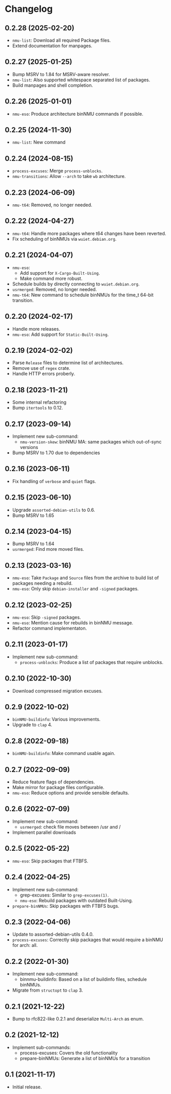 # Changelog

## 0.2.28 (2025-02-20)

* `nmu-list`: Download all required Package files.
* Extend documentation for manpages.

## 0.2.27 (2025-01-25)

* Bump MSRV to 1.84 for MSRV-aware resolver.
* `nmu-list`: Also supported whitespace separated list of packages.
* Build manpages and shell completion.

## 0.2.26 (2025-01-01)

* `nmu-eso`: Produce architecture binNMU commands if possible.

## 0.2.25 (2024-11-30)

* `nmu-list`: New command

## 0.2.24 (2024-08-15)

* `process-excuses`: Merge `process-unblocks`.
* `nmu-transitions`: Allow `--arch` to take `wb` architecture.

## 0.2.23 (2024-06-09)

* `nmu-t64`: Removed, no longer needed.

## 0.2.22 (2024-04-27)

* `nmu-t64`: Handle more packages where t64 changes have been reverted.
* Fix scheduling of binNMUs via `wuiet.debian.org`.

## 0.2.21 (2024-04-07)

* `nmu-eso`:
  - Add support for `X-Cargo-Built-Using`.
  - Make command more robust.
* Schedule builds by directly connecting to `wuiet.debian.org`.
* `usrmerged`: Removed, no longer needed.
* `nmu-t64`: New command to schedule binNMUs for the time_t 64-bit transition.

## 0.2.20 (2024-02-17)

* Handle more releases.
* `nmu-eso`: Add support for `Static-Built-Using`.

## 0.2.19 (2024-02-02)

* Parse `Release` files to determine list of architectures.
* Remove use of `regex` crate.
* Handle HTTP errors proberly.

## 0.2.18 (2023-11-21)

* Some internal refactoring
* Bump `itertools` to 0.12.

## 0.2.17 (2023-09-14)

* Implement new sub-command:
  * `nmu-version-skew`: binNMU MA: same packages which out-of-sync versions
* Bump MSRV to 1.70 due to dependencies

## 0.2.16 (2023-06-11)

* Fix handling of `verbose` and `quiet` flags.

## 0.2.15 (2023-06-10)

* Upgrade `assorted-debian-utils` to 0.6.
* Bump MSRV to 1.65

## 0.2.14 (2023-04-15)

* Bump MSRV to 1.64
* `usrmerged`: Find more moved files.

## 0.2.13 (2023-03-16)

* `nmu-eso`: Take `Package` and `Source` files from the archive to build list of packages needing a rebuild.
* `nmu-eso`: Only skip `debian-installer` and `-signed` packages.

## 0.2.12 (2023-02-25)

* `nmu-eso`: Skip `-signed` packages.
* `nmu-eso`: Mention cause for rebuilds in binNMU message.
* Refactor command implementaton.

## 0.2.11 (2023-01-17)

* Implement new sub-command:
  * `process-unblocks`: Produce a list of packages that require unblocks.

## 0.2.10 (2022-10-30)

* Download compressed migration excuses.

## 0.2.9 (2022-10-02)

* `binNMU-buildinfo`: Various improvements.
* Upgrade to `clap` 4.

## 0.2.8 (2022-09-18)

* `binNMU-buildinfo`: Make command usable again.

## 0.2.7 (2022-09-09)

* Reduce feature flags of dependencies.
* Make mirror for package files configurable.
* `nmu-eso`: Reduce options and provide sensible defaults.

## 0.2.6 (2022-07-09)

* Implement new sub-command:
  * `usrmerged`: check file moves between /usr and /
* Implement parallel downloads

## 0.2.5 (2022-05-22)

* `nmu-eso`: Skip packages that FTBFS.

## 0.2.4 (2022-04-25)

* Implement new sub-command:
  * grep-excuses: Similar to `grep-excuses(1)`.
  * `nmu-eso`: Rebuild packages with outdated Built-Using.
* `prepare-binNMUs`: Skip packages with FTBFS bugs.

## 0.2.3 (2022-04-06)

* Update to assorted-debian-utils 0.4.0.
* `process-excuses`: Correctly skip packages that would require a binNMU for arch: all.

## 0.2.2 (2022-01-30)

* Implement new sub-command:
  * binnmu-buildinfo: Based on a list of buildinfo files, schedule binNMUs.
* Migrate from `structopt` to `clap` 3.

## 0.2.1 (2021-12-22)

* Bump to rfc822-like 0.2.1 and deserialize `Multi-Arch` as enum.

## 0.2 (2021-12-12)

* Implement sub-commands:
  * process-excuses: Covers the old functionality
  * prepare-binNMUs: Generate a list of binNMUs for a transition

## 0.1 (2021-11-17)

* Initial release.
